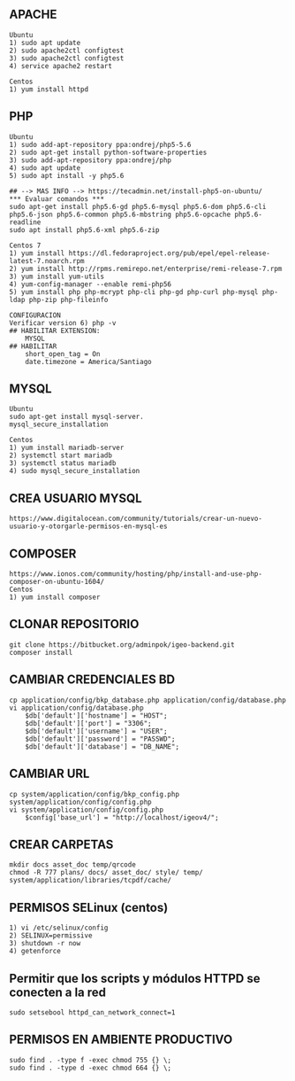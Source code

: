 ## APACHE
    Ubuntu
    1) sudo apt update
    2) sudo apache2ctl configtest
    3) sudo apache2ctl configtest
    4) service apache2 restart
    
    Centos
    1) yum install httpd

## PHP
    Ubuntu
    1) sudo add-apt-repository ppa:ondrej/php5-5.6
    2) sudo apt-get install python-software-properties
    3) sudo add-apt-repository ppa:ondrej/php
    4) sudo apt update
    5) sudo apt install -y php5.6

    ## --> MAS INFO --> https://tecadmin.net/install-php5-on-ubuntu/
    *** Evaluar comandos ***
    sudo apt-get install php5.6-gd php5.6-mysql php5.6-dom php5.6-cli php5.6-json php5.6-common php5.6-mbstring php5.6-opcache php5.6-readline
    sudo apt install php5.6-xml php5.6-zip

    Centos 7
    1) yum install https://dl.fedoraproject.org/pub/epel/epel-release-latest-7.noarch.rpm
    2) yum install http://rpms.remirepo.net/enterprise/remi-release-7.rpm
    3) yum install yum-utils
    4) yum-config-manager --enable remi-php56
    5) yum install php php-mcrypt php-cli php-gd php-curl php-mysql php-ldap php-zip php-fileinfo
    
    CONFIGURACION
    Verificar version 6) php -v
    ## HABILITAR EXTENSION:
        MYSQL
    ## HABILITAR 
        short_open_tag = On
        date.timezone = America/Santiago

## MYSQL
    Ubuntu
    sudo apt-get install mysql-server.
    mysql_secure_installation

    Centos
    1) yum install mariadb-server
    2) systemctl start mariadb
    3) systemctl status mariadb
    4) sudo mysql_secure_installation

## CREA USUARIO MYSQL
    https://www.digitalocean.com/community/tutorials/crear-un-nuevo-usuario-y-otorgarle-permisos-en-mysql-es

## COMPOSER
    https://www.ionos.com/community/hosting/php/install-and-use-php-composer-on-ubuntu-1604/
    Centos
    1) yum install composer

## CLONAR REPOSITORIO
    git clone https://bitbucket.org/adminpok/igeo-backend.git
    composer install

## CAMBIAR CREDENCIALES BD
    cp application/config/bkp_database.php application/config/database.php
    vi application/config/database.php
        $db['default']['hostname'] = "HOST";
        $db['default']['port'] = "3306";
        $db['default']['username'] = "USER";
        $db['default']['password'] = "PASSWD";
        $db['default']['database'] = "DB_NAME";

## CAMBIAR URL
    cp system/application/config/bkp_config.php system/application/config/config.php
    vi system/application/config/config.php
        $config['base_url']	= "http://localhost/igeov4/";

## CREAR CARPETAS
    mkdir docs asset_doc temp/qrcode
    chmod -R 777 plans/ docs/ asset_doc/ style/ temp/ system/application/libraries/tcpdf/cache/

## PERMISOS SELinux (centos)
    1) vi /etc/selinux/config
    2) SELINUX=permissive
    3) shutdown -r now
    4) getenforce

## Permitir que los scripts y módulos HTTPD se conecten a la red
    sudo setsebool httpd_can_network_connect=1


## PERMISOS EN AMBIENTE PRODUCTIVO
    sudo find . -type f -exec chmod 755 {} \;
    sudo find . -type d -exec chmod 664 {} \;